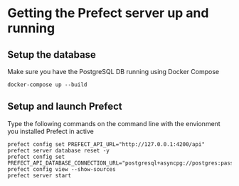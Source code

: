 # Getting the Prefect server up and running

## Setup the database
Make sure you have the PostgreSQL DB running using Docker Compose
```
docker-compose up --build
```

## Setup and launch Prefect
Type the following commands on the command line with the envionment you installed Prefect in active
```
prefect config set PREFECT_API_URL="http://127.0.0.1:4200/api"
prefect server database reset -y
prefect config set PREFECT_API_DATABASE_CONNECTION_URL="postgresql+asyncpg://postgres:password@localhost:5432/prefect_server"
prefect config view --show-sources
prefect server start
```